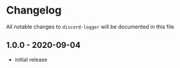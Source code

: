 # Changelog

All notable changes to `discord-logger` will be documented in this file

## 1.0.0 - 2020-09-04

- initial release
